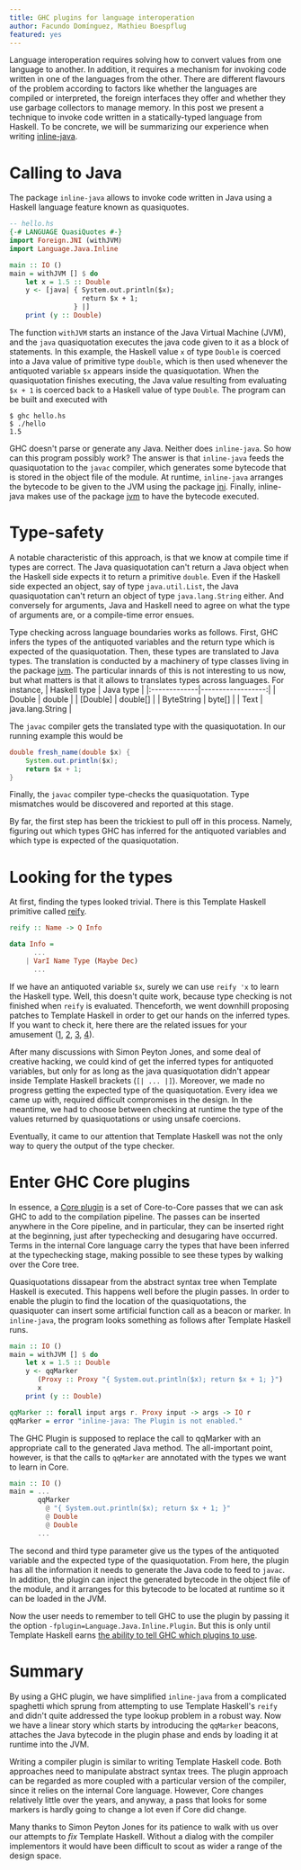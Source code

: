 ```yaml
---
title: GHC plugins for language interoperation
author: Facundo Domínguez, Mathieu Boespflug
featured: yes
---
```


Language interoperation requires solving how to convert values from one
language to another. In addition, it requires a mechanism for
invoking code written in one of the languages from the other.
There are different flavours of the problem according to factors like
whether the languages are compiled or interpreted, the foreign interfaces
they offer and whether they use garbage collectors to manage memory.
In this post we present a technique to invoke code written in a
statically-typed language from Haskell. To be concrete, we will
be summarizing our experience when writing
[inline-java](https://github.com/tweag/inline-java).

# Calling to Java

The package `inline-java` allows to invoke code written in Java using
a Haskell language feature known as quasiquotes.

```Haskell
-- hello.hs
{-# LANGUAGE QuasiQuotes #-}
import Foreign.JNI (withJVM)
import Language.Java.Inline

main :: IO ()
main = withJVM [] $ do
    let x = 1.5 :: Double
    y <- [java| { System.out.println($x);
	              return $x + 1;
	            } |]
    print (y :: Double)
```

The function `withJVM` starts an instance of the Java Virtual Machine (JVM),
and the `java` quasiquotation executes the java code given to it as a block
of statements.
In this example, the Haskell value `x` of type `Double` is coerced into
a Java value of primitive type `double`, which is then used whenever the
antiquoted variable `$x` appears inside the quasiquotation.
When the quasiquotation finishes executing, the Java value resulting
from evaluating `$x + 1` is coerced back to a Haskell value of type
`Double`. The program can be built and executed with

```
$ ghc hello.hs
$ ./hello
1.5
```

GHC doesn't parse or generate any Java. Neither does `inline-java`.
So how can this program possibly work? The answer is that `inline-java`
feeds the quasiquotation to the `javac` compiler, which generates some
bytecode that is stored in the object file of the module. At runtime,
`inline-java` arranges the bytecode to be given to the JVM using the
package [jni](https://github.com/tweag/jni).
Finally, inline-java makes use of the package
[jvm](https://github.com/tweag/jvm)
to have the bytecode executed.

# Type-safety

A notable characteristic of this approach, is that we know at compile time
if types are correct. The Java quasiquotation can't return a Java object
when the Haskell side expects it to return a primitive `double`. Even if
the Haskell side expected an object, say of type `java.util.List`, the
Java quasiquotation can't return an object of type `java.lang.String` either.
And conversely for arguments, Java and Haskell need to agree on what the
type of arguments are, or a compile-time error ensues.

Type checking across language boundaries works as follows. First, GHC
infers the types of the antiquoted variables and the return type which
is expected of the quasiquotation. Then, these types are translated to
Java types. The translation is conducted by a machinery of type classes
living in the package [jvm](https://github.com/tweag/inline-java/jvm).
The particular innards of this is not interesting to us now, but what
matters is that it allows to translates types across languages. For
instance,
| Haskell type | Java type         |
|:-------------|------------------:|
| Double       |            double |
| [Double]     |          double[] |
| ByteString   |            byte[] |
| Text         |  java.lang.String |

The `javac` compiler gets the translated type with the quasiquotation.
In our running example this would be

```Java
double fresh_name(double $x) {
    System.out.println($x);
    return $x + 1;
}
```

Finally, the `javac` compiler type-checks the quasiquotation. Type
mismatches would be discovered and reported at this stage.

By far, the first step has been the trickiest to pull off in this process.
Namely, figuring out which types GHC has inferred for the antiquoted
variables and which type is expected of the quasiquotation.

# Looking for the types

At first, finding the types looked trivial. There is this Template
Haskell primitive called
[reify](https://www.stackage.org/haddock/lts-9.0/template-haskell-2.11.1.0/Language-Haskell-TH.html#v:reify).
```Haskell
reify :: Name -> Q Info

data Info =
      ...
    | VarI Name Type (Maybe Dec)	
      ...
```

If we have an antiquoted variable `$x`, surely we can use `reify 'x` to
learn the Haskell type. Well, this doesn't quite work, because type checking
is not finished when `reify` is evaluated. Thenceforth, we went
downhill proposing patches to Template Haskell in order to get our hands
on the inferred types.
If you want to check it, here there are the related issues for
your amusement
([1](https://ghc.haskell.org/trac/ghc/wiki/TemplateHaskell/Reify),
[2](https://ghc.haskell.org/trac/ghc/ticket/12777),
[3](https://ghc.haskell.org/trac/ghc/ticket/12778),
[4](https://ghc.haskell.org/trac/ghc/ticket/13608)).

After many discussions with Simon Peyton Jones, and some deal of
creative hacking, we could kind of get the inferred types for antiquoted
variables, but only for as long as the java quasiquotation didn't appear
inside Template Haskell brackets (`[| ... |]`). Moreover, we made no
progress getting the expected type of the quasiquotation.
Every idea we came up with, required difficult compromises in the design.
In the meantime, we had to choose between checking at runtime the type
of the values returned by quasiquotations or using unsafe coercions.

Eventually, it came to our attention that Template Haskell was not the
only way to query the output of the type checker.

# Enter GHC Core plugins

In essence, a
[Core plugin](https://downloads.haskell.org/~ghc/8.0.2/docs/html/users_guide/extending_ghc.html#core-plugins-in-more-detail)
is a set of Core-to-Core passes that we can
ask GHC to add to the compilation pipeline. The passes can be inserted
anywhere in the Core pipeline, and in particular, they can be inserted
right at the beginning, just after typechecking and desugaring have
occurred.
Terms in the internal Core language carry the types that have been
inferred at the typechecking stage, making possible to see these types
by walking over the Core tree.

Quasiquotations dissapear from the abstract syntax tree when Template
Haskell is executed. This happens well before the plugin passes.
In order to enable the plugin to find the location of the
quasiquotations, the quasiquoter can insert some artificial
function call as a beacon or marker. In `inline-java`, the program
looks something as follows after Template Haskell runs.

```Haskell
main :: IO ()
main = withJVM [] $ do
    let x = 1.5 :: Double
    y <- qqMarker
	   (Proxy :: Proxy "{ System.out.println($x); return $x + 1; }")
	   x
    print (y :: Double)

qqMarker :: forall input args r. Proxy input -> args -> IO r
qqMarker = error "inline-java: The Plugin is not enabled."
```

The GHC Plugin is supposed to replace the call to qqMarker with an
appropriate call to the generated Java method. The all-important
point, however, is that the calls to `qqMarker` are annotated with the
types we want to learn in Core.

```Haskell
main :: IO ()
main = ...
       qqMarker
         @ "{ System.out.println($x); return $x + 1; }"
         @ Double
         @ Double
	   ...
```

The second and third type parameter give us the types of the antiquoted
variable and the expected type of the quasiquotation. From here, the
plugin has all the information it needs to generate the Java code to
feed to `javac`. In addition, the plugin can inject the generated bytecode
in the object file of the module, and it arranges for this bytecode to
be located at runtime so it can be loaded in the JVM.

Now the user needs to remember to tell GHC to use the plugin by passing it
the option `-fplugin=Language.Java.Inline.Plugin`. But this is only until
Template Haskell earns
[the ability to tell GHC which plugins to use](https://phabricator.haskell.org/D3821).

# Summary

By using a GHC plugin, we have simplified `inline-java` from a
complicated spaghetti which sprung from attempting to use 
Template Haskell's `reify` and didn't quite addressed the type lookup
problem in a robust way. Now we have a linear story which starts by
introducing the `qqMarker` beacons, attaches the Java bytecode in the
plugin phase and ends by loading it at runtime into the JVM.

Writing a compiler plugin is similar to writing Template Haskell code.
Both approaches need to manipulate abstract syntax trees. The plugin
approach can be regarded as more coupled with a particular version of
the compiler, since it relies on the internal Core language. However,
Core changes relatively little over the years, and anyway, a pass that
looks for some markers is hardly going to change a lot even if Core
did change.

Many thanks to Simon Peyton Jones for its patience to walk with us over
our attempts to _fix_ Template Haskell. Without a dialog with the
compiler implementors it would have been difficult to scout as wider a
range of the design space.
